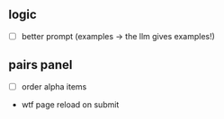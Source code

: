 ## logic

- [ ] better prompt (examples -> the llm gives examples!)

## pairs panel

- [ ] order alpha items
- wtf page reload on submit

